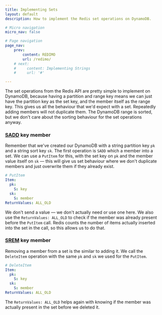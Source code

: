 ```yaml
---
title: Implementing Sets
layout: default
description: How to implement the Redis set operations on DynamoDB.

# Micro navigation
micro_nav: false

# Page navigation
page_nav:
    prev:
        content: REDIMO
        url: /redimo/
    # next:
    #     content: Implementing Strings
    #     url: '#'

---
```


The set operations from the Redis API are pretty simple to implement on DynamoDB, because having a partition and range key means we can just have the partition key as the set key, and the member itself as the range key. This gives us all the behaviour that we'd expect with a set. Repeatedly adding members will not duplicate them. The DynamoDB range is sorted, but we don't care about the sorting behaviour for the set operations anyway. 

### [SADD](https://redis.io/commands/sadd) key member
Remember that we've created our DynamoDB with a string partition key `pk` and a string sort key `sk`. The first operation is `SADD` which a member into a set. We can use a `PutItem` for this, with the set key on `pk` and the member value itself on `sk` — this will give us set behaviour where we don't duplicate members and just overwrite them if they already exist.

```yaml
# PutItem
Item:
  pk:
    S: key
  sk:
    S: member
ReturnValues: ALL_OLD
```

We don't send a value — we don't actually need or use one here. We also use the `ReturnValues: ALL_OLD` to check if the member was already present before the `PutItem` call. Redis counts the number of items actually inserted into the set in the call, so this allows us to do that.

### [SREM](https://redis.io/commands/srem) key member
Removing a member from a set is the similar to adding it. We call the `DeleteItem` operation with the same `pk` and `sk` we used for the `PutItem`. 

```yaml
# DeleteItem
Item:
  pk:
    S: key
  sk:
    S: member
ReturnValues: ALL_OLD
```

The `ReturnValues: ALL_OLD` helps again with knowing if the member was actually present in the set before we deleted it.
